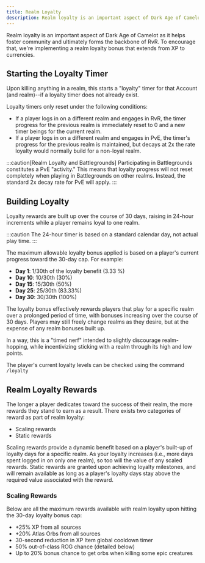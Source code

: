 ```yaml
---
title: Realm Loyalty
description: Realm loyalty is an important aspect of Dark Age of Camelot as it helps foster community and ultimately forms the backbone of RvR. To encourage that, we're implementing a realm loyalty bonus that extends from XP to currencies.
---
```


Realm loyalty is an important aspect of Dark Age of Camelot as it helps foster community and ultimately forms the backbone of RvR. To encourage that, we're implementing a realm loyalty bonus that extends from XP to currencies.

## Starting the Loyalty Timer

Upon killing anything in a realm, this starts a "loyalty" timer for that Account (and realm)--if a loyalty timer does not already exist.

Loyalty timers only reset under the following conditions:
- If a player logs in on a different realm and engages in RvR, the timer progress for the previous realm is immediately reset to 0 and a new timer beings for the current realm.
- If a player logs in on a different realm and engages in PvE, the timer's progress for the previous realm is maintained, but decays at 2x the rate loyalty would normally build for a non-loyal realm.

:::caution[Realm Loyalty and Battlegrounds]
Participating in Battlegrounds constitutes a PvE "activity." This means that loyalty progress will not reset completely when playing in Battlegrounds on other realms. Instead, the standard 2x decay rate for PvE will apply.
:::

## Building Loyalty

Loyalty rewards are built up over the course of 30 days, raising in 24-hour increments while a player remains loyal to one realm.

:::caution
The 24-hour timer is based on a standard calendar day, not actual play time.
:::

The maximum allowable loyalty bonus applied is based on a player's current progress toward the 30-day cap. For example:
- **Day 1**: 1/30th of the loyalty benefit (3.33 %)
- **Day 10**: 10/30th (30%)
- **Day 15**: 15/30th (50%)
- **Day 25**: 25/30th (83.33%)
- **Day 30**: 30/30th (100%)


The loyalty bonus effectively rewards players that play for a specific realm over a prolonged period of time, with bonuses increasing over the course of 30 days. Players may still freely change realms as they desire, but at the expense of any realm bonuses built up.

In a way, this is a "timed nerf" intended to slightly discourage realm-hopping, while incentivizing sticking with a realm through its high and low points.

The player's current loyalty levels can be checked using the command `/loyalty`

## Realm Loyalty Rewards

The longer a player dedicates toward the success of their realm, the more rewards they stand to earn as a result. There exists two categories of reward as part of realm loyalty:
- Scaling rewards
- Static rewards
 
Scaling rewards provide a dynamic benefit based on a player's built-up of loyalty days for a specific realm. As your loyalty increases (i.e., more days spent logged in on only one realm), so too will the value of any scaled rewards. Static rewards are granted upon achieving loyalty milestones, and will remain available as long as a player's loyalty days stay above the required value associated with the reward.

### Scaling Rewards
Below are all the maximum rewards available with realm loyalty upon hitting the 30-day loyalty bonus cap:
- +25% XP from all sources
- +20% Atlas Orbs from all sources
- 30-second reduction in XP Item global cooldown timer
- 50% out-of-class ROG chance (detailed below)
- Up to 20% bonus chance to get orbs when killing some epic creatures